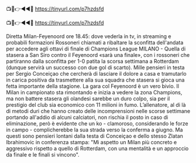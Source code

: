 📺📱👉◄◄🔴 https://tinyurl.com/p7hzdsfd

📺📱👉◄◄🔴 https://tinyurl.com/p7hzdsfd


Diretta Milan-Feyenoord ore 18.45: dove vederla in tv, in streaming e probabili formazioni
Rossoneri chiamati a ribaltare la sconfitta dell'andata per accedere agli ottavi di finale di Champions League
MILANO - Quella di stasera a San Siro contro il Feyenoord «sarà una finale», con i rossoneri che partiranno dalla sconfitta per 1-0 patita la scorsa settimana a Rotterdam (dunque servirà un successo con due gol di scarto). Mille pensieri in testa per Sergio Conceiçao che cercherà di lasciare il dolore a casa e tramutarlo in carica positiva da trasmettere alla sua squadra che stasera si gioca una fetta importante della stagione. La gara col Feyenoord  è un vero bivio. Il Milan in campionato sta rimontando e inizia a vedere la zona Champions, ma non battere stasera gli olandesi sarebbe un duro colpo, sia per il prestigio del club sia economico con 11 milioni in fumo. L’allenatore, al di là di metodi duri che hanno creato delle incomprensioni nelle scorse settimane portando all'addio di alcuni calciatori, non rischia il posto in caso di eliminazione, però è evidente che un ko - clamoroso, considerando le forze in campo - complicherebbe la sua strada verso la conferma a giugno. Ma questi sono pensieri lontani dalla testa di Conceiçao e dello stesso Zlatan Ibrahimovic in conferenza stampa: "Mi aspetto un Milan più concreto e aggressivo rispetto a quello di Rotterdam, con una mentalità e un approccio da finale e le finali si vincono".
